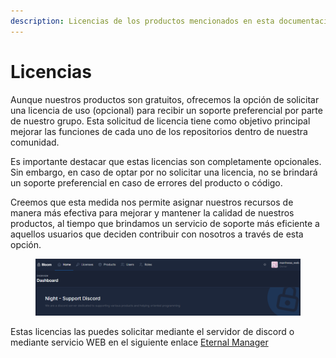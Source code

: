 ```yaml
---
description: Licencias de los productos mencionados en esta documentación
---
```


# Licencias

Aunque nuestros productos son gratuitos, ofrecemos la opción de solicitar una licencia de uso (opcional) para recibir un soporte preferencial por parte de nuestro grupo. Esta solicitud de licencia tiene como objetivo principal mejorar las funciones de cada uno de los repositorios dentro de nuestra comunidad.

Es importante destacar que estas licencias son completamente opcionales. Sin embargo, en caso de optar por no solicitar una licencia, no se brindará un soporte preferencial en caso de errores del producto o código.

Creemos que esta medida nos permite asignar nuestros recursos de manera más efectiva para mejorar y mantener la calidad de nuestros productos, al tiempo que brindamos un servicio de soporte más eficiente a aquellos usuarios que deciden contribuir con nosotros a través de esta opción.

<figure><img src="../.gitbook/assets/Captura de pantalla 2023-12-04 110759.png" alt=""><figcaption></figcaption></figure>

Estas licencias las puedes solicitar mediante el servidor de discord o mediante servicio WEB en el siguiente enlace [Eternal Manager](broken-reference)
